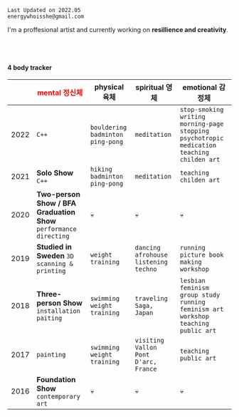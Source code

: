 
```
Last Updated on 2022.05
energywhoisshe@gmail.com
```

I'm a proffesional artist and currently working on **resillience and creativity**.

<br>
<br>

#### 4 body tracker

| | <span style="color:red"> mental 정신체 | physical 육체 | spiritual 영체 | emotional 감정체 |
|---|---|---|---|---|
|2022| `C++` | `bouldering` `badminton` `ping-pong` | `meditation` | `stop-smoking` `writing morning-page` `stopping psychotropic medication` `teaching childen art`|
|2021| __Solo Show__ `C++` | `hiking` `badminton` `ping-pong` | `meditation` | `teaching childen art` |
|2020| __Two-person Show / BFA Graduation Show__ `performance directing` | 💀 | 💀 | 💀 |
|2019| __Studied in Sweden__ `3D scanning & printing` | `weight training` | `dancing afrohouse` `listening techno` | `running picture book making workshop` |
|2018| __Three-person Show__ `installation` `paiting` | `swimming` `weight training` | `traveling Saga, Japan`  | `lesbian feminism group study` `running feminism art workshop`  `teaching public art` |
|2017| `painting` |  `swimming` `weight training` | `visiting Vallon Pont D'arc, France` | `teaching public art` |
|2016| __Foundation Show__ `contemporary art` | 💀 | 💀 | 💀 | 


<!--
**energywhoisshe/energywhoisshe** is a ✨ _special_ ✨ repository because its `README.md` (this file) appears on your GitHub profile.

Here are some ideas to get you started:

- 🔭 I’m currently working on ...
- 🌱 I’m currently learning ...
- 👯 I’m looking to collaborate on ...
- 🤔 I’m looking for help with ...
- 💬 Ask me about ...
- 📫 How to reach me: ...
- 😄 Pronouns: ...
- ⚡ Fun fact: ...
-->
